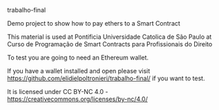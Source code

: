 trabalho-final

Demo project to show how to pay ethers to a Smart Contract

This material is used at Pontificia Universidade Catolica de São Paulo at Curso de Programação de Smart Contracts para Profissionais do Direito

To test you are going to need an Ethereum wallet.

If you have a wallet installed and open please visit https://github.com/elidielpoltronieri/trabalho-final/ if you want to test.

It is licensed under CC BY-NC 4.0 - https://creativecommons.org/licenses/by-nc/4.0/
